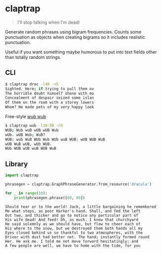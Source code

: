 # claptrap

> I'll stop talking when I'm dead!

Generate random phrases using bigram frequencies. Counts some punctuation as objects when creating bigrams so it includes realistic punctuation.

Useful if you want something maybe humorous to put into text fields other than totally random strings.

## CLI

```bash
$ claptrap drac -l40 -n5
Sighted. Here; if trying to pull them ov
The horrible doubt himself shone with mo
Concealment of despair seized some islan
Of them on the room with a storey lowers
Whom? He made pets of my very happy look
```

Free-style [wub wub](https://www.youtube.com/watch?v=8Z5kjXvYpkk)

```bash
$ claptrap wub -l10-50 -n5
WUB; Wub wuB wUB wUB Wub
wUb. wUB Wub; WuB?
WUB: wub WuB WUb Wub WUb wuB WUB: wUB WUB WuB
wUB WuB wUB, wUb WUB.
WUb WUB wUB wuB WUB WuB
```

## Library

```python
import claptrap

phrasegen = claptrap.GraphPhraseGenerator.from_resource('dracula')

for _ in range(10):
    print(phrasegen.phrase([60, 80])
```

```text
Should tear or to the world! Jack, a little bargaining he remembered
Me what steps, as poor Harker's hand. Shall, and fed the left
Out two, and thicker and go to notice any particular part of
His wife dead! And feed! Oh, as much. I knew that churchyard
He said solemnly as we should have, but flew to cheer each of
His where to the snow, but we destroyed them both hands all my
Eyes closed behind us so thankful to two atmospheres, with the
Driver with dust had better not. The hand; instantly formed round
Her. He ask me. I told me not move forward hesitatingly; and
A few people are well, we have to home with the tide, for you
```
